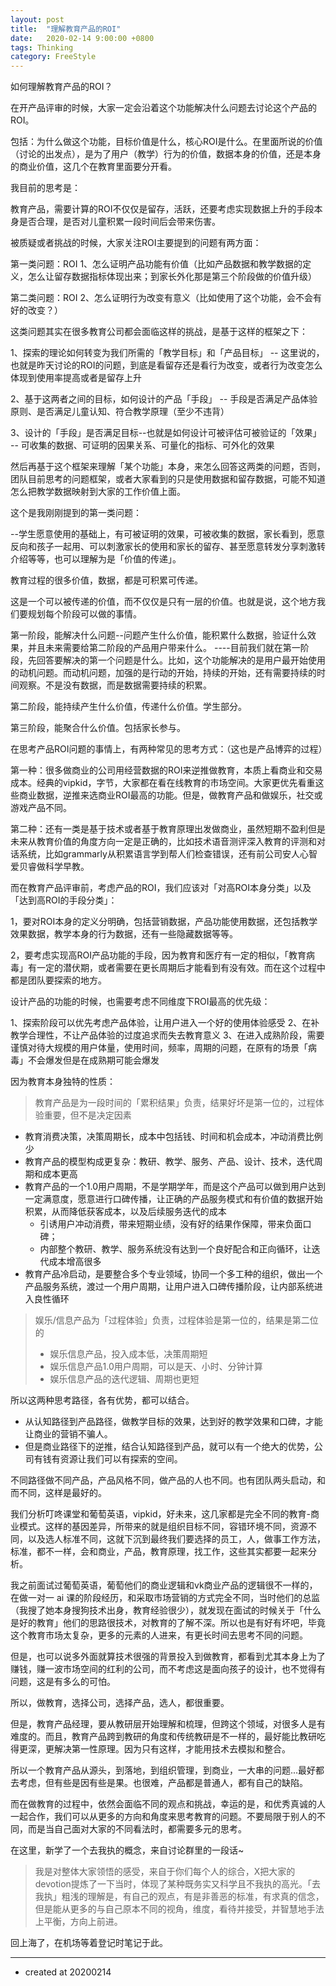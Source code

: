 ```yaml
---
layout: post
title:  "理解教育产品的ROI"
date:   2020-02-14 9:00:00 +0800
tags: Thinking
category: FreeStyle
---
```


如何理解教育产品的ROI？



在开产品评审的时候，大家一定会沿着这个功能解决什么问题去讨论这个产品的ROI。

包括：为什么做这个功能，目标价值是什么，核心ROI是什么。在里面所说的价值（讨论的出发点），是为了用户（教学）行为的价值，数据本身的价值，还是本身的商业价值，这几个在教育里面要分开看。


我目前的思考是：

教育产品，需要计算的ROI不仅仅是留存，活跃，还要考虑实现数据上升的手段本身是否合理，是否对儿童积累一段时间后会带来伤害。

被质疑或者挑战的时候，大家关注ROI主要提到的问题有两方面：

第一类问题：ROI 1、怎么证明产品功能有价值（比如产品数据和教学数据的定义，怎么让留存数据指标体现出来；到家长外化那是第三个阶段做的价值升级）

第二类问题：ROI 2、怎么证明行为改变有意义（比如使用了这个功能，会不会有好的改变？）

这类问题其实在很多教育公司都会面临这样的挑战，是基于这样的框架之下：

1、探索的理论如何转变为我们所需的「教学目标」和「产品目标」
-- 这里说的，也就是昨天讨论的ROI的问题，到底是看留存还是看行为改变，或者行为改变怎么体现到使用率提高或者是留存上升

2、基于这两者之间的目标，如何设计的产品「手段」
-- 手段是否满足产品体验原则、是否满足儿童认知、符合教学原理（至少不违背）

3、设计的「手段」是否满足目标--也就是如何设计可被评估可被验证的「效果」
-- 可收集的数据、可证明的因果关系、可量化的指标、可外化的效果

然后再基于这个框架来理解「某个功能」本身，来怎么回答这两类的问题，否则，团队目前思考的问题框架，或者大家看到的只是使用数据和留存数据，可能不知道怎么把教学数据映射到大家的工作价值上面。

这个是我刚刚提到的第一类问题：

--学生愿意使用的基础上，有可被证明的效果，可被收集的数据，家长看到，愿意反向和孩子一起用、可以刺激家长的使用和家长的留存、甚至愿意转发分享刺激转介绍等等，也可以理解为是「价值的传递」。

教育过程的很多价值，数据，都是可积累可传递。

这是一个可以被传递的价值，而不仅仅是只有一层的价值。也就是说，这个地方我们要规划每个阶段可以做的事情。

第一阶段，能解决什么问题--问题产生什么价值，能积累什么数据，验证什么效果，并且未来需要给第二阶段的产品用户带来什么。
----目前我们就在第一阶段，先回答要解决的第一个问题是什么。比如，这个功能解决的是用户最开始使用的动机问题。而动机问题，加强的是行动的开始，持续的开始，还有需要持续的时间观察。不是没有数据，而是数据需要持续的积累。

第二阶段，能持续产生什么价值，传递什么价值。学生部分。

第三阶段，能聚合什么价值。包括家长参与。

在思考产品ROI问题的事情上，有两种常见的思考方式：（这也是产品博弈的过程）


第一种：很多做商业的公司用经营数据的ROI来逆推做教育，本质上看商业和交易成本。经典的vipkid，字节，大家都在看在线教育的市场空间。大家更优先看重这些商业数据，逆推来选商业ROI最高的功能。但是，做教育产品和做娱乐，社交或游戏产品不同。



第二种：还有一类是基于技术或者基于教育原理出发做商业，虽然短期不盈利但是未来从教育价值的角度方向一定是正确的，比如技术语音测评深入教育的评测和对话系统，比如grammarly从积累语言学到帮人们检查错误，还有前公司安人心智爱贝睿做科学早教。


而在教育产品评审前，考虑产品的ROI，我们应该对「对高ROI本身分类」以及「达到高ROI的手段分类」：

1，要对ROI本身的定义分明确，包括营销数据，产品功能使用数据，还包括教学效果数据，教学本身的行为数据，还有一些隐藏数据等等。

2，要考虑实现高ROI产品功能的手段，因为教育和医疗有一定的相似，「教育病毒」有一定的潜伏期，或者需要在更长周期后才能看到有没有效。而在这个过程中都是团队要探索的地方。

设计产品的功能的时候，也需要考虑不同维度下ROI最高的优先级：


1、探索阶段可以优先考虑产品体验，让用户进入一个好的使用体验感受
2、在补教学合理性，不让产品体验的过度追求而失去教育意义
3、在进入成熟阶段，需要谨慎对待大规模的用户体量，使用时间，频率，周期的问题，在原有的场景「病毒」不会爆发但是在成熟期可能会爆发

因为教育本身独特的性质：

> 教育产品是为一段时间的「累积结果」负责，结果好坏是第一位的，过程体验重要，但不是决定因素
> 
* 教育消费决策，决策周期长，成本中包括钱、时间和机会成本，冲动消费比例少
* 教育产品的模型构成更复杂：教研、教学、服务、产品、设计、技术，迭代周期和成本更高
* 教育产品的一个1.0用户周期，不是学期学年，而是这个产品可以做到用户达到一定满意度，愿意进行口碑传播，让正确的产品服务模式和有价值的数据开始积累，从而降低获客成本，以及后续服务迭代的成本
    * 引诱用户冲动消费，带来短期业绩，没有好的结果作保障，带来负面口碑；
    * 内部整个教研、教学、服务系统没有达到一个良好配合和正向循环，让迭代成本增高很多
* 教育产品冷启动，是要整合多个专业领域，协同一个多工种的组织，做出一个产品服务系统，渡过一个用户周期，让用户进入口碑传播阶段，让内部系统进入良性循环
> 
> 娱乐/信息产品为「过程体验」负责，过程体验是第一位的，结果是第二位的
> 
> * 娱乐信息产品，投入成本低，决策周期短
> * 娱乐信息产品1.0用户周期，可以是天、小时、分钟计算
> * 娱乐信息产品的迭代逻辑、周期也更短

所以这两种思考路径，各有优势，都可以结合。

- 从认知路径到产品路径，做教学目标的效果，达到好的教学效果和口碑，才能让商业的营销不骗人。
- 但是商业路径下的逆推，结合认知路径到产品，就可以有一个绝大的优势，公司有钱有资源让我们可以有探索的空间。

不同路径做不同产品，产品风格不同，做产品的人也不同。也有团队两头启动，和而不同，这样是最好的。

我们分析叮咚课堂和葡萄英语，vipkid，好未来，这几家都是完全不同的教育-商业模式。这样的基因差异，所带来的就是组织目标不同，容错环境不同，资源不同，以及选人标准不同，这就下沉到最终我们要选择的员工，人，做事工作方法，标准，都不一样，会和商业，产品，教育原理，找工作，这些其实都要一起来分析。

我之前面试过葡萄英语，葡萄他们的商业逻辑和vk商业产品的逻辑很不一样的，在做一对一 ai 课的阶段经历，和采取市场营销的方式完全不同，当时他们的总监（我搜了她本身搜狗技术出身，教育经验很少），就发现在面试的时候关于「什么是好的教育」他们的思路很技术，对教育的了解不深。所以也是有好有坏吧，毕竟这个教育市场太复杂，更多的元素的人进来，有更长时间去思考不同的问题。

但是，也可以说多外面就算技术很强的背景投入到做教育，都看到尤其本身上为了赚钱，赚一波市场空间的红利的公司，而不考虑这是面向孩子的设计，也不觉得有问题，这是有多么的可怕。

所以，做教育，选择公司，选择产品，选人，都很重要。

但是，教育产品经理，要从教研层开始理解和梳理，但跨这个领域，对很多人是有难度的。而且，教育产品跨到教研的角度和传统教研是不一样的，最好能比教研吃得更深，更解决第一性原理。因为只有这样，才能用技术去模拟和整合。

所以一个教育产品从源头，到落地，到组织管理，到商业，一大串的问题...最好都去考虑，但有些是因有些是果。也很难，产品都是普通人，都有自己的缺陷。

而在做教育的过程中，依然会面临不同的观点和挑战，幸运的是，和优秀真诚的人一起合作，我们可以从更多的方向和角度来思考教育的问题。不要局限于别人的不同，而是当自己面对大家的不同看法时，都需要多元的思考。

在这里，新学了一个去我执的概念，来自讨论群里的一段话~

> 我是对整体大家领悟的感受，来自于你们每个人的综合，X把大家的devotion提炼了一下当时，体现了某种既务实又科学且不我执的高光。「去我执」粗浅的理解是，有自己的观点，有是非善恶的标准，有求真的信念，但是能从更多的与自己原本不同的视角，维度，看待并接受，并智慧地手法上平衡，方向上前进。

回上海了，在机场等着登记时笔记于此。

---

- created at 20200214
